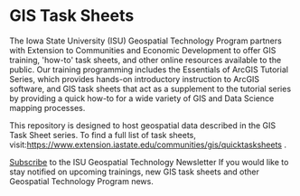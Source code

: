 GIS Task Sheets
=============

The Iowa State University (ISU) Geospatial Technology Program partners with Extension to Communities and Economic Development to offer GIS training, 'how-to' task sheets, and other online resources available to the public. Our training programming includes the Essentials of ArcGIS Tutorial Series, which provides hands-on introductory instruction to ArcGIS software, and GIS task sheets that act as a supplement to the tutorial series by providing a quick how-to for a wide variety of GIS and Data Science mapping processes. 

This repository is designed to host geospatial data described in the GIS Task Sheet series. To find a full list of task sheets, visit:<a href="https://www.extension.iastate.edu/communities/gis/quicktasksheets">https://www.extension.iastate.edu/communities/gis/quicktasksheets</a> .

<a href="http://www.extension.iastate.edu/communities/GIS/subscribe">Subscribe</a> to the ISU Geospatial Technology Newsletter If you would like to stay notified on upcoming trainings, new GIS task sheets and other Geospatial Technology Program news.
